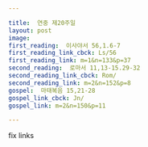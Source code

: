 ```yaml
---

title:  연중 제20주일
layout: post 
image:  
first_reading:  이사야서 56,1.6-7
first_reading_link_cbck: Ls/56
first_reading_link: m=1&n=133&p=37
second_reading:  로마서 11,13-15.29-32
second_reading_link_cbck: Rom/
second_reading_link: m=2&n=152&p=8
gospel:  마태복음 15,21-28
gospel_link_cbck: Jn/
gospel_link: m=2&n=150&p=11

---
```


fix links
